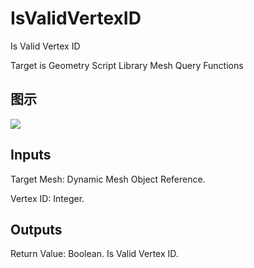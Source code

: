 # IsValidVertexID

Is Valid Vertex ID

Target is Geometry Script Library Mesh Query Functions

## 图示

![]($-20221218-19121518.png)

## Inputs

Target Mesh: Dynamic Mesh Object Reference.

Vertex ID: Integer.  

## Outputs

Return Value: Boolean. Is Valid Vertex ID.

